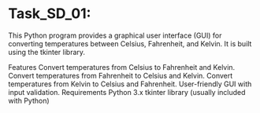 # Task_SD_01:
This Python program provides a graphical user interface (GUI) for converting temperatures between Celsius, Fahrenheit, and Kelvin. It is built using the tkinter library.

Features
Convert temperatures from Celsius to Fahrenheit and Kelvin.
Convert temperatures from Fahrenheit to Celsius and Kelvin.
Convert temperatures from Kelvin to Celsius and Fahrenheit.
User-friendly GUI with input validation.
Requirements
Python 3.x
tkinter library (usually included with Python)
